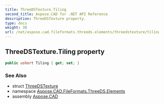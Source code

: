 ```yaml
---
title: ThreeDSTexture.Tiling
second_title: Aspose.CAD for .NET API Reference
description: ThreeDSTexture property. 
type: docs
weight: 30
url: /net/aspose.cad.fileformats.threeds.elements/threedstexture/tiling/
---
```

## ThreeDSTexture.Tiling property

```csharp
public ushort Tiling { get; set; }
```

### See Also

* struct [ThreeDSTexture](../)
* namespace [Aspose.CAD.FileFormats.ThreeDS.Elements](../../../aspose.cad.fileformats.threeds.elements/)
* assembly [Aspose.CAD](../../../)



